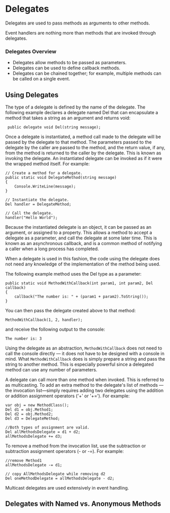 # Delegates

Delegates are used to pass methods as arguments to other methods.

Event handlers are nothing more than methods that are invoked through delegates.

### Delegates Overview

* Delegates allow methods to be passed as parameters.
* Delegates can be used to define callback methods.
* Delegates can be chained together; for example, multiple methods can be called on a single event.


## Using Delegates

The type of a delegate is defined by the name of the delegate. The following example declares a delegate named Del that can encapsulate a method that takes a string as an argument and returns void:
```
 public delegate void Del(string message);
```

Once a delegate is instantiated, a method call made to the delegate will be passed by the delegate to that method.
The parameters passed to the delegate by the caller are passed to the method, and the return value, if any, from the method is returned to the caller by the delegate.
This is known as invoking the delegate. An instantiated delegate can be invoked as if it were the wrapped method itself. For example:
```
// Create a method for a delegate.
public static void DelegateMethod(string message)
{
    Console.WriteLine(message);
}
```

```
// Instantiate the delegate.
Del handler = DelegateMethod;

// Call the delegate.
handler("Hello World");
```

Because the instantiated delegate is an object, it can be passed as an argument, or assigned to a property.
This allows a method to accept a delegate as a parameter, and call the delegate at some later time.
This is known as an asynchronous callback, and is a common method of notifying a caller when a long process has completed.

When a delegate is used in this fashion, the code using the delegate does not need any knowledge of the implementation of the method being used. 

The following example method uses the Del type as a parameter:
```
public static void MethodWithCallback(int param1, int param2, Del callback)
{
    callback("The number is: " + (param1 + param2).ToString());
}
```
You can then pass the delegate created above to that method:
```
MethodWithCallback(1, 2, handler);
```
and receive the following output to the console:
```
The number is: 3
```

Using the delegate as an abstraction, ```MethodWithCallback``` does not need to call the console directly — it does not have to be designed with a console in mind. 
What ```MethodWithCallback``` does is simply prepare a string and pass the string to another method. 
This is especially powerful since a delegated method can use any number of parameters.


A delegate can call more than one method when invoked. 
This is referred to as multicasting. 
To add an extra method to the delegate's list of methods — the invocation list—simply requires adding two delegates using the addition or addition assignment operators ('+' or '+='). 
For example:
```
var obj = new MethodClass();
Del d1 = obj.Method1;
Del d2 = obj.Method2;
Del d3 = DelegateMethod;

//Both types of assignment are valid.
Del allMethodsDelegate = d1 + d2;
allMethodsDelegate += d3;
```

To remove a method from the invocation list, use the subtraction or subtraction assignment operators (- or -=). For example:
```
//remove Method1
allMethodsDelegate -= d1;

// copy AllMethodsDelegate while removing d2
Del oneMethodDelegate = allMethodsDelegate - d2;
```

Multicast delegates are used extensively in event handling. 


## Delegates with Named vs. Anonymous Methods




